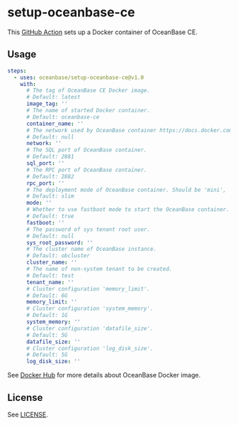 # setup-oceanbase-ce

This [GitHub Action](https://github.com/features/actions) sets up a Docker container of OceanBase CE.

## Usage

```yaml
steps:
  - uses: oceanbase/setup-oceanbase-ce@v1.0
    with:
      # The tag of OceanBase CE Docker image.
      # Default: latest
      image_tag: ''
      # The name of started Docker container.
      # Default: oceanbase-ce
      container_name: ''
      # The network used by OceanBase container https://docs.docker.com/network.
      # Default: null
      network: ''
      # The SQL port of OceanBase container.
      # Default: 2881
      sql_port: ''
      # The RPC port of OceanBase container.
      # Default: 2882
      rpc_port: ''
      # The deployment mode of OceanBase container. Should be 'mini', 'slim' or 'normal'.
      # Default: slim
      mode: ''
      # Whether to use fastboot mode to start the OceanBase container.
      # Default: true
      fastboot: ''
      # The password of sys tenant root user.
      # Default: null
      sys_root_password: ''
      # The cluster name of OceanBase instance.
      # Default: obcluster
      cluster_name: ''
      # The name of non-system tenant to be created.
      # Default: test
      tenant_name: ''
      # Cluster configuration 'memory_limit'.
      # Default: 6G
      memory_limit: ''
      # Cluster configuration 'system_memory'.
      # Default: 1G
      system_memory: ''
      # Cluster configuration 'datafile_size'.
      # Default: 5G
      datafile_size: ''
      # Cluster configuration 'log_disk_size'.
      # Default: 5G
      log_disk_size: ''
```

See [Docker Hub](https://hub.docker.com/r/oceanbase/oceanbase-ce) for more details about OceanBase Docker image.

## License

See [LICENSE](LICENSE).
